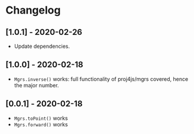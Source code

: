 # Changelog

## [1.0.1] - 2020-02-26

* Update dependencies.

## [1.0.0] - 2020-02-18

* `Mgrs.inverse()` works: full functionality of proj4js/mgrs covered, hence the major number.

## [0.0.1] - 2020-02-18

* `Mgrs.toPoint()` works
* `Mgrs.forward()` works
